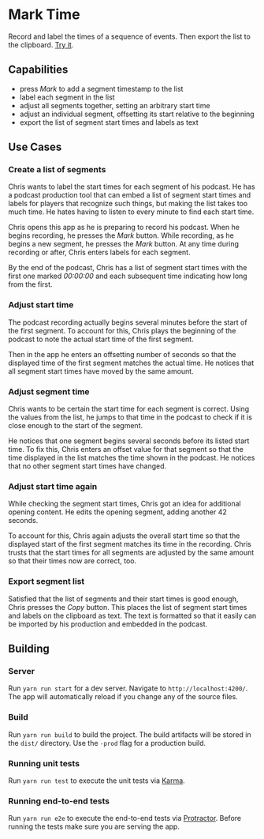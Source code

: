 # Mark Time
Record and label the times of a sequence of events.
Then export the list to the clipboard.
[Try it](https://marktime.bencharts.com).

## Capabilities
- press _Mark_ to add a segment timestamp to the list
- label each segment in the list
- adjust all segments together, setting an arbitrary start time
- adjust an individual segment, offsetting its start relative to the beginning
- export the list of segment start times and labels as text

## Use Cases
### Create a list of segments
Chris wants to label the start times for each segment of his podcast.
He has a podcast production tool that can embed a list of segment start times and labels for players that recognize such things, but making the list takes too much time.
He hates having to listen to every minute to find each start time.

Chris opens this app as he is preparing to record his podcast.
When he begins recording, he presses the _Mark_ button.
While recording, as he begins a new segment, he presses the _Mark_ button.
At any time during recording or after, Chris enters labels for each segment.

By the end of the podcast, Chris has a list of segment start times with the first one marked _00:00:00_ and each subsequent time indicating how long from the first.

### Adjust start time
The podcast recording actually begins several minutes before the start of the first segment.
To account for this, Chris plays the beginning of the podcast to note the actual start time of the first segment.

Then in the app he enters an offsetting number of seconds so that the displayed time of the first segment matches the actual time.
He notices that all segment start times have moved by the same amount.

### Adjust segment time
Chris wants to be certain the start time for each segment is correct.
Using the values from the list, he jumps to that time in the podcast to check if it is close enough to the start of the segment.

He notices that one segment begins several seconds before its listed start time.
To fix this, Chris enters an offset value for that segment so that the time displayed in the list matches the time shown in the podcast.
He notices that no other segment start times have changed.

### Adjust start time again
While checking the segment start times, Chris got an idea for additional opening content.
He edits the opening segment, adding another 42 seconds.

To account for this, Chris again adjusts the overall start time so that the displayed start of the first segment matches its time in the recording.
Chris trusts that the start times for all segments are adjusted by the same amount so that their times now are correct, too.

### Export segment list
Satisfied that the list of segments and their start times is good enough,
Chris presses the _Copy_ button.
This places the list of segment start times and labels on the clipboard as text.
The text is formatted so that it easily can be imported by his production and embedded in the podcast.

## Building
### Server
Run `yarn run start` for a dev server. Navigate to `http://localhost:4200/`. The app will automatically reload if you change any of the source files.

### Build
Run `yarn run build` to build the project. The build artifacts will be stored in the `dist/` directory. Use the `-prod` flag for a production build.

### Running unit tests
Run `yarn run test` to execute the unit tests via [Karma](https://karma-runner.github.io).

### Running end-to-end tests
Run `yarn run e2e` to execute the end-to-end tests via [Protractor](http://www.protractortest.org/).
Before running the tests make sure you are serving the app.
